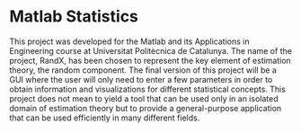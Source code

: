 # Matlab Statistics

This project was developed for the Matlab and its Applications in Engineering course at Universitat Politècnica de Catalunya. The name of the project, RandX, has been chosen to represent the key element of estimation theory, the random component. The final version of this project will be a GUI where the user will only need to enter a few parameters in order to obtain information and visualizations for different statistical concepts. This project does not mean to yield a tool that can be used only in an isolated domain of estimation theory but to provide a general-purpose application that can be used efficiently in many different fields.

 
